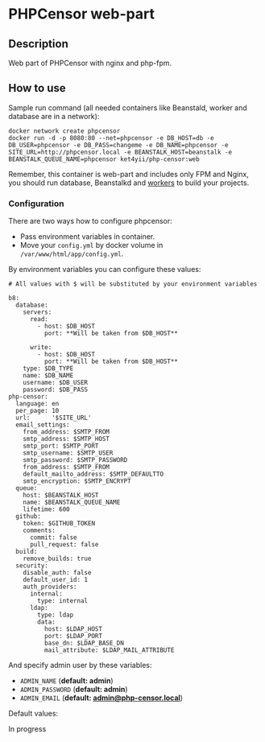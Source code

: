 # PHPCensor web-part

## Description

Web part of PHPCensor with nginx and php-fpm.

## How to use

Sample run command (all needed containers like Beanstald, worker and database are in a network):

```
docker network create phpcensor
docker run -d -p 8080:80 --net=phpcensor -e DB_HOST=db -e DB_USER=phpcensor -e DB_PASS=changeme -e DB_NAME=phpcensor -e SITE_URL=http://phpcensor.local -e BEANSTALK_HOST=beanstalk -e BEANSTALK_QUEUE_NAME=phpcensor ket4yii/php-censor:web
```

Remember, this container is web-part and includes only FPM and Nginx, you should run database, 
Beanstalkd and [workers](https://github.com/ket4yii/docker-php-censor/tree/master/worker) to build your projects.

### Configuration

There are two ways how to configure phpcensor:

* Pass environment variables in container.
* Move your `config.yml` by docker volume in `/var/www/html/app/config.yml`.

By environment variables you can configure these values:

```
# All values with $ will be substituted by your environment variables

b8:
  database:
    servers:
      read:
        - host: $DB_HOST
          port: **Will be taken from $DB_HOST**

      write:
        - host: $DB_HOST
          port: **Will be taken from $DB_HOST**
    type: $DB_TYPE
    name: $DB_NAME
    username: $DB_USER
    password: $DB_PASS
php-censor:
  language: en
  per_page: 10
  url:      '$SITE_URL'
  email_settings:
    from_address: $SMTP_FROM
    smtp_address: $SMTP_HOST
    smtp_port: $SMTP_PORT
    smtp_username: $SMTP_USER
    smtp_password: $SMTP_PASSWORD
    from_address: $SMTP_FROM
    default_mailto_address: $SMTP_DEFAULTTO
    smtp_encryption: $SMTP_ENCRYPT
  queue:
    host: $BEANSTALK_HOST
    name: $BEANSTALK_QUEUE_NAME
    lifetime: 600
  github:
    token: $GITHUB_TOKEN
    comments:
      commit: false
      pull_request: false
  build:
    remove_builds: true
  security:
    disable_auth: false
    default_user_id: 1
    auth_providers:
      internal:
        type: internal
      ldap:
        type: ldap
        data:
          host: $LDAP_HOST
          port: $LDAP_PORT
          base_dn: $LDAP_BASE_DN
          mail_attribute: $LDAP_MAIL_ATTRIBUTE

``` 

And specify admin user by these variables:

* `ADMIN_NAME` (**default: admin**)
* `ADMIN_PASSWORD` (**default: admin**)
* `ADMIN_EMAIL` (**default: admin@php-censor.local**)

Default values:

In progress
